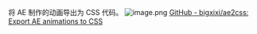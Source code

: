 将 AE 制作的动画导出为 CSS 代码。
![image.png](https://qhdtc.oss-cn-chengdu.aliyuncs.com/obsidian/20230522095527.png)
[GitHub - bigxixi/ae2css: Export AE animations to CSS](https://github.com/bigxixi/ae2css)